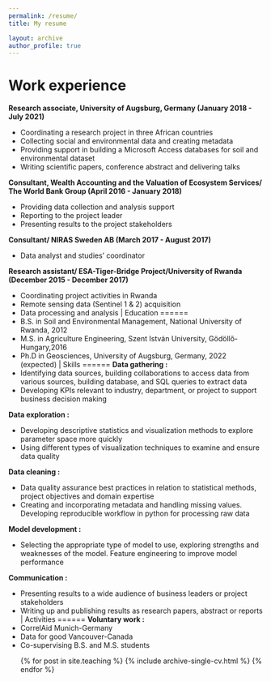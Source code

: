 ```yaml
---
permalink: /resume/
title: My resume

layout: archive
author_profile: true
---
```


Work experience
======

**Research associate, University of Augsburg, Germany (January 2018 - July 2021)**
  * Coordinating a research project in three African countries
  * Collecting social and environmental data and creating metadata
  * Providing support in building a Microsoft Access databases for soil and environmental dataset
  * Writing scientific papers, conference abstract and delivering talks

**Consultant, Wealth Accounting and the Valuation of Ecosystem Services/ The World Bank Group (April 2016 - January 2018)**
  * Providing data collection and analysis support
  * Reporting to the project leader
  * Presenting results to the project stakeholders

**Consultant/ NIRAS Sweden AB (March 2017 - August 2017)**
  * Data analyst and studies’ coordinator

**Research assistant/ ESA-Tiger-Bridge Project/University of Rwanda (December 2015 - December 2017)**
  * Coordinating project activities in Rwanda
  * Remote sensing data (Sentinel 1 & 2) acquisition
  * Data processing and analysis
|
Education
======
  * B.S. in Soil and Environmental Management, National University of Rwanda, 2012
  * M.S. in Agriculture Engineering, Szent István University, Gödöllő-Hungary,2016
  * Ph.D in Geosciences, University of Augsburg, Germany, 2022 (expected)
|
Skills
======
**Data gathering :**
  * Identifying data sources, building collaborations to access data from various sources, building      database, and SQL queries to extract data
  * Developing KPIs relevant to industry, department, or project to support business decision making

**Data exploration :**
  * Developing descriptive statistics and visualization methods to explore parameter space more quickly                      
  * Using different types of visualization techniques to examine and ensure data quality

**Data cleaning :** 
  * Data quality assurance best practices in relation to statistical methods, project objectives and domain expertise 
  *	Creating and incorporating metadata and handling missing values. Developing reproducible workflow in python for processing raw data

**Model development :** 
  *	Selecting the appropriate type of model to use, exploring strengths and weaknesses of the model. Feature engineering to improve model performance

**Communication :** 
  * Presenting results to a wide audience of business leaders or project stakeholders
  * Writing up and publishing results as research papers, abstract or reports
|
Activities
======
**Voluntary work :** 
  * CorrelAid Munich-Germany 
  * Data for good Vancouver-Canada
  * Co-supervising B.S. and M.S. students

 <ul>{% for post in site.teaching %}
    {% include archive-single-cv.html %}
  {% endfor %}</ul>
